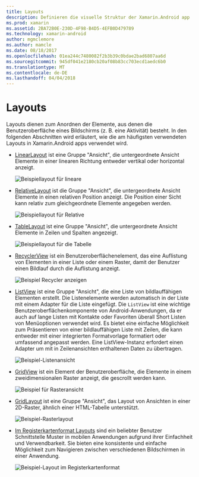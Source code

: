 ```yaml
---
title: Layouts
description: Definieren die visuelle Struktur der Xamarin.Android app
ms.prod: xamarin
ms.assetid: 2BA72B0E-230D-4F98-B4D5-4EFB0D479789
ms.technology: xamarin-android
author: mgmclemore
ms.author: mamcle
ms.date: 08/18/2017
ms.openlocfilehash: 01ea244c7480082f2b3b39c0bdae2bad6807aa6d
ms.sourcegitcommit: 945df041e2180cb20af08b83cc703ecd1aedc6b0
ms.translationtype: MT
ms.contentlocale: de-DE
ms.lasthandoff: 04/04/2018
---
```

# <a name="layouts"></a>Layouts

Layouts dienen zum Anordnen der Elemente, aus denen die Benutzeroberfläche eines Bildschirms (z. B. eine Aktivität) besteht. In den folgenden Abschnitten wird erläutert, wie die am häufigsten verwendeten Layouts in Xamarin.Android apps verwendet wird.

-   [LinearLayout](~/android/user-interface/layouts/linear-layout.md) ist eine Gruppe "Ansicht", die untergeordnete Ansicht Elemente in einer linearen Richtung entweder vertikal oder horizontal anzeigt.

    ![Beispiellayout für lineare](images/linear-layout.png)

-   [RelativeLayout](~/android/user-interface/layouts/relative-layout.md) ist die Gruppe "Ansicht", die untergeordnete Ansicht Elemente in einen relativen Position anzeigt. Die Position einer Sicht kann relativ zum gleichgeordnete Elemente angegeben werden.

    ![Beispiellayout für Relative](images/relative-layout.png)

-   [TableLayout](~/android/user-interface/layouts/table-layout.md) ist eine Gruppe "Ansicht", die untergeordnete Ansicht Elemente in Zeilen und Spalten angezeigt.

    ![Beispiellayout für die Tabelle](images/table-layout.png)

-   [RecyclerView](~/android/user-interface/layouts/recycler-view/index.md) ist ein Benutzeroberflächenelement, das eine Auflistung von Elementen in einer Liste oder einem Raster, damit der Benutzer einen Bildlauf durch die Auflistung anzeigt.

    ![Beispiel Recycler anzeigen](images/recycler-view.png)

-   [ListView](~/android/user-interface/layouts/list-view/index.md) ist eine Gruppe "Ansicht", die eine Liste von bildlauffähigen Elementen erstellt. Die Listenelemente werden automatisch in der Liste mit einem Adapter für die Liste eingefügt. Die `ListView` ist eine wichtige Benutzeroberflächenkomponente von Android-Anwendungen, da er auch auf lange Listen mit Kontakte oder Favoriten überall Short Listen von Menüoptionen verwendet wird. Es bietet eine einfache Möglichkeit zum Präsentieren von einer bildlauffähigen Liste mit Zeilen, die kann entweder mit einer integrierten Formatvorlage formatiert oder umfassend angepasst werden. Eine ListView-Instanz erfordert einen Adapter um mit in Zeilenansichten enthaltenen Daten zu übertragen.

    ![Beispiel-Listenansicht](images/list-view.png)

-   [GridView](~/android/user-interface/layouts/grid-view.md) ist ein Element der Benutzeroberfläche, die Elemente in einem zweidimensionalen Raster anzeigt, die gescrollt werden kann.

    ![Beispiel für Rasteransicht](images/grid-view.png)

-   [GridLayout](~/android/user-interface/layouts/grid-layout.md) ist eine Gruppe "Ansicht", das Layout von Ansichten in einer 2D-Raster, ähnlich einer HTML-Tabelle unterstützt.

    ![Beispiel-Rasterlayout](images/grid-layout.png)

-   [Im Registerkartenformat Layouts](~/android/user-interface/layouts/tab-layout/index.md) sind ein beliebter Benutzer Schnittstelle Muster in mobilen Anwendungen aufgrund ihrer Einfachheit und Verwendbarkeit. Sie bieten eine konsistente und einfache Möglichkeit zum Navigieren zwischen verschiedenen Bildschirmen in einer Anwendung.

    ![Beispiel-Layout im Registerkartenformat](images/tabbed-layout.png)
 
